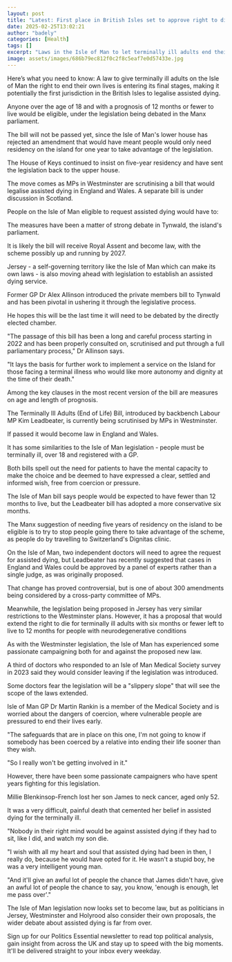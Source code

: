 ```yaml
---
layout: post
title: "Latest: First place in British Isles set to approve right to die"
date: 2025-02-25T13:02:21
author: "badely"
categories: [Health]
tags: []
excerpt: "Laws in the Isle of Man to let terminally ill adults end their own lives are in the last stages of debate."
image: assets/images/686b79ec812f0c2f8c5eaf7e0d57433e.jpg
---
```


Here’s what you need to know: A law to give terminally ill adults on the Isle of Man the right to end their own lives is entering its final stages, making it potentially the first jurisdiction in the British Isles to legalise assisted dying.

Anyone over the age of 18 and with a prognosis of 12 months or fewer to live would be eligible, under the legislation being debated in the Manx parliament.

The bill will not be passed yet, since the Isle of Man's lower house has rejected an amendment that would have meant people would only need residency on the island for one year to take advantage of the legislation. 

The House of Keys continued to insist on five-year residency and have sent the legislation back to the upper house.

The move comes as MPs in Westminster are scrutinising a bill that would legalise assisted dying in England and Wales. A separate bill is under discussion in Scotland.

People on the Isle of Man eligible to request assisted dying would have to:

The measures have been a matter of strong debate in Tynwald, the island's parliament.

It is likely the bill will receive Royal Assent and become law, with the scheme possibly up and running by 2027.

Jersey - a self-governing territory like the Isle of Man which can make its own laws - is also moving ahead with legislation to establish an assisted dying service. 

Former GP Dr Alex Allinson introduced the private members bill to Tynwald and has been pivotal in ushering it through the legislative process.

He hopes this will be the last time it will need to be debated by the directly elected chamber.

"The passage of this bill has been a long and careful process starting in 2022 and has been properly consulted on, scrutinised and put through a full parliamentary process," Dr Allinson says.

"It lays the basis for further work to implement a service on the Island for those facing a terminal illness who would like more autonomy and dignity at the time of their death." 

Among the key clauses in the most recent version of the bill are measures on age and length of prognosis.

The Terminally Ill Adults (End of Life) Bill, introduced by backbench Labour MP Kim Leadbeater, is currently being scrutinised by MPs in Westminster.

If passed it would become law in England and Wales.

It has some similarities to the Isle of Man legislation - people must be terminally ill, over 18 and registered with a GP.

Both bills spell out the need for patients to have the mental capacity to make the choice and be deemed to have expressed a clear, settled and informed wish, free from coercion or pressure.

The Isle of Man bill says people would be expected to have fewer than 12 months to live, but the Leadbeater bill has adopted a more conservative six months.

The Manx suggestion of needing five years of residency on the island to be eligible is to try to stop people going there to take advantage of the scheme, as people do by travelling to Switzerland's Dignitas clinic. 

On the Isle of Man, two independent doctors will need to agree the request for assisted dying, but Leadbeater has recently suggested that cases in England and Wales could be approved by a panel of experts rather than a single judge, as was originally proposed.

That change has proved controversial, but is one of about 300 amendments being considered by a cross-party committee of MPs.

Meanwhile, the legislation being proposed in Jersey has very similar restrictions to the Westminster plans. However, it has a proposal that would extend the right to die for terminally ill adults with six months or fewer left to live to 12 months for people with neurodegenerative conditions

As with the Westminster legislation, the Isle of Man has experienced some passionate campaigning both for and against the proposed new law.

A third of doctors who responded to an Isle of Man Medical Society survey in 2023 said they would consider leaving if the legislation was introduced.

Some doctors fear the legislation will be a "slippery slope" that will see the scope of the laws extended.

Isle of Man GP Dr Martin Rankin is a member of the Medical Society and is worried about the dangers of coercion, where vulnerable people are pressured to end their lives early.

"The safeguards that are in place on this one, I'm not going to know if somebody has been coerced by a relative into ending their life sooner than they wish.

"So I really won't be getting involved in it."

However, there have been some passionate campaigners who have spent years fighting for this legislation.

Millie Blenkinsop-French lost her son James to neck cancer, aged only 52.

It was a very difficult, painful death that cemented her belief in assisted dying for the terminally ill.

"Nobody in their right mind would be against assisted dying if they had to sit, like I did, and watch my son die.

"I wish with all my heart and soul that assisted dying had been in then, I really do, because he would have opted for it. He wasn't a stupid boy, he was a very intelligent young man.

"And it'll give an awful lot of people the chance that James didn't have, give an awful lot of people the chance to say, you know, 'enough is enough, let me pass over'."

The Isle of Man legislation now looks set to become law, but as politicians in Jersey, Westminster and Holyrood also consider their own proposals, the wider debate about assisted dying is far from over.

Sign up for our Politics Essential newsletter to read top political analysis, gain insight from across the UK and stay up to speed with the big moments. It'll be delivered straight to your inbox every weekday.


